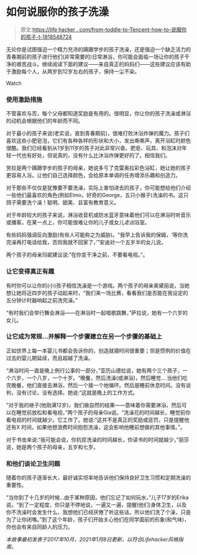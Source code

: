 # 如何说服你的孩子洗澡

> 原文:[https://life hacker . com/from-toddle-to-Tencent-how-to-说服你的孩子-t-1818548724](https://lifehacker.com/from-toddlers-to-teens-how-to-convince-your-children-t-1818548724)

无论你是试图强迫一个精力充沛的蹒跚学步的孩子洗澡，还是强迫一个缺乏活力的青春期前的孩子进行他们(非常需要的)日常淋浴，你可能会面临一场让你的孩子干净的艰苦战斗。继续阅读下面的建议——来自真正的妈妈们——这些建议应该有助于激励每个人，从两岁到12岁左右的孩子，保持一尘不染。

Watch

### **使用激励措施**

不管喜欢与否，每个父母都知道奖励是有用的。很明显，你让你的孩子洗澡或淋浴的动机会根据他们的年龄而不同。

对于最小的孩子来说(老实说，直到青春期前)，很难打败沐浴炸弹的魔力。孩子们喜欢这些小肥皂泡，它们有各种各样的形状和大小，发出嘶嘶声，离开浴缸时颜色很酷。我们已经看到从1岁到11岁的孩子对此非常兴奋。肥皂、玩具、和泡沫对年轻一代也有好处，但说真的，没有什么比沐浴炸弹更好的了。相信我们。

劳拉是两个蹒跚学步的孩子的母亲，她说多亏了克雷奥拉彩色浴缸，她让她的孩子更容易入浴。让他们自己选择颜色，会给原本单调的任务增添乐趣和创造力。

对于那些不仅仅是犹豫要不要洗澡，实际上害怕进去的孩子，你可能想给他们介绍一些他们最喜欢的角色(例如Elmo，好奇的George，五只小猴子)洗澡的书。这只鸽子需要洗个澡！聪明、甜美、且富有教育意义。

对于年龄较大的孩子来说，淋浴收音机或防水蓝牙意味着他们可以在淋浴时听音乐或播客。在某一点上，你可能很难让你的儿子或女儿*走出*浴室。

有些妈妈强调反向激励(有些人可能称之为威胁)。“我早上告诉我的保姆，‘等你洗完澡再打电话给我，否则我就不回家了，’”安迪对一个五岁半的女儿说。

两个孩子的母亲玛妮建议说:“在你变干净之前，不要看电视。”。

### **让它变得真正有趣**

有时你可以让你的(小)孩子相信洗澡是一个游戏。两个孩子的母亲奥黛丽说，当她想让她将近四岁的孩子动起来时，“我们来一场比赛，看看我们是否能在我设定的五分钟计时器响起之前洗完澡。”

“有时我们会举行舞会淋浴——在淋浴时一起唱歌跳舞，”萨拉说，她有一个六岁的女儿。

### **让它成为常规…并解释一个步骤建立在另一个步骤的基础上**

正如世界上每一本婴儿书都会告诉你的，创造就寝时间很重要；但是惯例的价值在过去的婴儿期延续，而且超越了洗澡。

“淋浴时间一直是晚上例行公事的一部分，”亚历山德拉说，她有两个三个孩子，一个六岁，一个八岁，一个十岁。“晚餐，然后洗澡(或淋浴)，然后睡觉....当他们吃完晚餐，他们直接去淋浴，然后一个接一个地循环。然后是睡前休息时间。没有谈判，没有讨论，没有选择。她说:“这就是晚上的工作方式。

“对于我的继子(他刚满12岁)，我们做自然的结果——意味着你需要淋浴，然后可以在睡觉前放松和看电视，”两个孩子的母亲Gia说。“洗澡花的时间越长，睡觉前你看电视的时间就越少。它工作了。她说:“这并不是真正的奖励或惩罚，只是提醒他还有X 时间，如果他想浪费时间抱怨洗澡，这会影响他睡前想做的其他事情。”。

对于书虫来说:“我可能会说，你抗拒洗澡的时间越长，你读书的时间就越少，”丽莎说，她是两个孩子的母亲，五岁和七岁。

### **和他们谈论卫生问题**

随着你的孩子逐渐长大，最好诚实坦率地告诉他们保持良好卫生习惯和定期洗澡的重要性。

“当你到了十几岁的时候...由于某种原因，他们忘记了如何玩水，”儿子17岁的Erika说。“到了一定程度，你只是不停地说，一遍又一遍，提醒(他们)身体卫生，以及你不洗澡时会发生什么，我想他们已经厌倦了听这些话，所以他们洗了个澡，只是为了让你闭嘴。”到了这个年龄，孩子们开始关心他们在同学面前的形象(和气味)，你也会有来自同龄人的压力。

*本故事最初发表于2017年10月，2021年1月8日更新，以符合Lifehacker风格指南。*